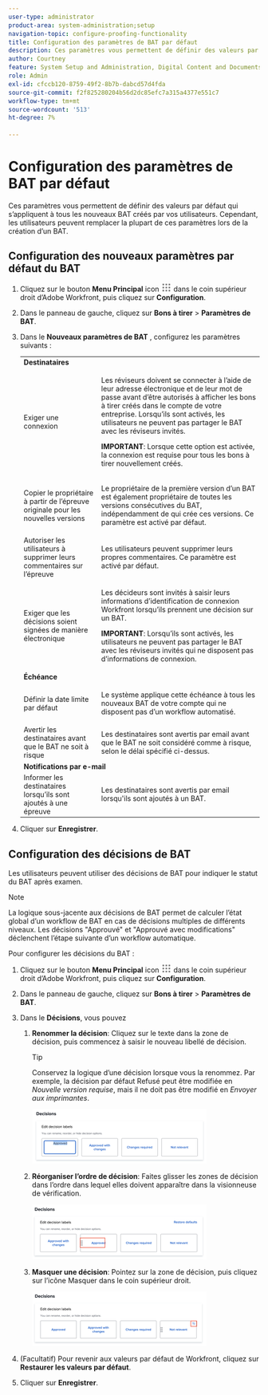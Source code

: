 ```yaml
---
user-type: administrator
product-area: system-administration;setup
navigation-topic: configure-proofing-functionality
title: Configuration des paramètres de BAT par défaut
description: Ces paramètres vous permettent de définir des valeurs par défaut qui s’appliquent à tous les nouveaux BAT créés par vos utilisateurs. Cependant, les utilisateurs peuvent remplacer la plupart de ces paramètres lors de la création d’un BAT.
author: Courtney
feature: System Setup and Administration, Digital Content and Documents
role: Admin
exl-id: cfccb120-8759-49f2-8b7b-dabcd57d4fda
source-git-commit: f2f825280204b56d2dc85efc7a315a4377e551c7
workflow-type: tm+mt
source-wordcount: '513'
ht-degree: 7%

---
```


# Configuration des paramètres de BAT par défaut

Ces paramètres vous permettent de définir des valeurs par défaut qui s’appliquent à tous les nouveaux BAT créés par vos utilisateurs. Cependant, les utilisateurs peuvent remplacer la plupart de ces paramètres lors de la création d’un BAT.

## Configuration des nouveaux paramètres par défaut du BAT

1. Cliquez sur le bouton **Menu Principal** icon ![](assets/main-menu-icon.png) dans le coin supérieur droit d’Adobe Workfront, puis cliquez sur **Configuration**.
1. Dans le panneau de gauche, cliquez sur **Bons à tirer** > **Paramètres de BAT**.
1. Dans le **Nouveaux paramètres de BAT** , configurez les paramètres suivants :

   <table style="table-layout:auto"> 
    <col> 
    <col> 
    <tbody> 
     <tr> 
      <td role="rowheader" colspan="2"><b>Destinataires</b></td> 
     </tr> 
     <tr> 
      <td role="rowheader">Exiger une connexion</td> 
      <td> <p>Les réviseurs doivent se connecter à l’aide de leur adresse électronique et de leur mot de passe avant d’être autorisés à afficher les bons à tirer créés dans le compte de votre entreprise. Lorsqu’ils sont activés, les utilisateurs ne peuvent pas partager le BAT avec les réviseurs invités.</p> <p><b>IMPORTANT</b>: Lorsque cette option est activée, la connexion est requise pour tous les bons à tirer nouvellement créés.</p> </td> 
     </tr> 
     <tr> 
      <td role="rowheader">Copier le propriétaire à partir de l’épreuve originale pour les nouvelles versions</td> 
      <td> <p>Le propriétaire de la première version d’un BAT est également propriétaire de toutes les versions consécutives du BAT, indépendamment de qui crée ces versions. Ce paramètre est activé par défaut.</p> </td> 
     </tr> 
     <tr> 
      <td role="rowheader">Autoriser les utilisateurs à supprimer leurs commentaires sur l’épreuve</td> 
      <td>Les utilisateurs peuvent supprimer leurs propres commentaires. Ce paramètre est activé par défaut.</td> 
     </tr> 
     <tr> 
      <td role="rowheader">Exiger que les décisions soient signées de manière électronique </td> 
      <td> <p>Les décideurs sont invités à saisir leurs informations d’identification de connexion Workfront lorsqu’ils prennent une décision sur un BAT.</p> <p><b>IMPORTANT</b>: Lorsqu’ils sont activés, les utilisateurs ne peuvent pas partager le BAT avec les réviseurs invités qui ne disposent pas d’informations de connexion.</p> </td> 
     </tr> 
     <tr> 
      <td role="rowheader" colspan="2"><b>Échéance</b></td> 
     </tr> 
     <tr> 
      <td role="rowheader">Définir la date limite par défaut</td> 
      <td> <p>Le système applique cette échéance à tous les nouveaux BAT de votre compte qui ne disposent pas d’un workflow automatisé.</p> </td> 
     </tr> 
     <tr> 
      <td role="rowheader">Avertir les destinataires avant que le BAT ne soit à risque</td> 
      <td>Les destinataires sont avertis par email avant que le BAT ne soit considéré comme à risque, selon le délai spécifié ci-dessus.</td> 
     </tr> 
     <tr> 
      <td role="rowheader" colspan="2"><b>Notifications par e-mail</b></td> 
     </tr> 
     <tr> 
      <td role="rowheader">Informer les destinataires lorsqu’ils sont ajoutés à une épreuve</td> 
      <td>Les destinataires sont avertis par email lorsqu'ils sont ajoutés à un BAT.</td> 
     </tr> 
    </tbody> 
   </table>

1. Cliquer sur **Enregistrer**.

## Configuration des décisions de BAT

Les utilisateurs peuvent utiliser des décisions de BAT pour indiquer le statut du BAT après examen.

>[!NOTE]
>
>La logique sous-jacente aux décisions de BAT permet de calculer l’état global d’un workflow de BAT en cas de décisions multiples de différents niveaux. Les décisions &quot;Approuvé&quot; et &quot;Approuvé avec modifications&quot; déclenchent l’étape suivante d’un workflow automatique.

Pour configurer les décisions du BAT :

1. Cliquez sur le bouton **Menu Principal** icon ![](assets/main-menu-icon.png) dans le coin supérieur droit d’Adobe Workfront, puis cliquez sur **Configuration**.
1. Dans le panneau de gauche, cliquez sur **Bons à tirer** > **Paramètres de BAT**.
1. Dans le **Décisions**, vous pouvez

   1. **Renommer la décision**: Cliquez sur le texte dans la zone de décision, puis commencez à saisir le nouveau libellé de décision.

      >[!TIP]
      >
      >Conservez la logique d’une décision lorsque vous la renommez. Par exemple, la décision par défaut Refusé peut être modifiée en *Nouvelle version requise*, mais il ne doit pas être modifié en *Envoyer aux imprimantes*.

      ![](assets/rename-decision-350x109.png)

   1. **Réorganiser l’ordre de décision**: Faites glisser les zones de décision dans l’ordre dans lequel elles doivent apparaître dans la visionneuse de vérification.

      ![](assets/move-decision-350x110.png)

   1. **Masquer une décision**: Pointez sur la zone de décision, puis cliquez sur l’icône Masquer dans le coin supérieur droit.

      ![](assets/hide-decision-350x109.png)

1. (Facultatif) Pour revenir aux valeurs par défaut de Workfront, cliquez sur **Restaurer les valeurs par défaut**.
1. Cliquer sur **Enregistrer**.
